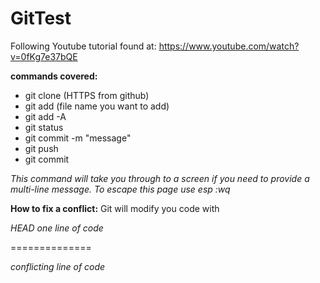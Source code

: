 # GitTest
Following Youtube tutorial found at: https://www.youtube.com/watch?v=0fKg7e37bQE

**commands covered:**
- git clone (HTTPS from github)
- git add (file name you want to add)
- git add -A
- git status 
- git commit -m "message"
- git push 
- git commit 

*This command will take you through to a screen if you need to provide 
a multi-line message. To escape this page use esp :wq*


**How to fix a conflict:**
Git will modify you code with

*HEAD* 
*one line of code*

==============

*conflicting line of code*
